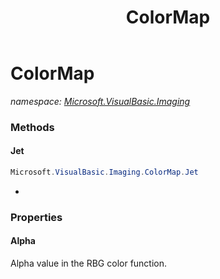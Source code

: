 ﻿---
title: ColorMap
---

# ColorMap
_namespace: [Microsoft.VisualBasic.Imaging](N-Microsoft.VisualBasic.Imaging.html)_





### Methods

#### Jet
```csharp
Microsoft.VisualBasic.Imaging.ColorMap.Jet
```
*


### Properties

#### Alpha
Alpha value in the RBG color function.
